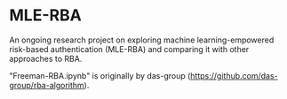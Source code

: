 # MLE-RBA
An ongoing research project on exploring machine learning-empowered risk-based authentication (MLE-RBA) and comparing it with other approaches to RBA.

"Freeman-RBA.ipynb" is originally by das-group (https://github.com/das-group/rba-algorithm).
